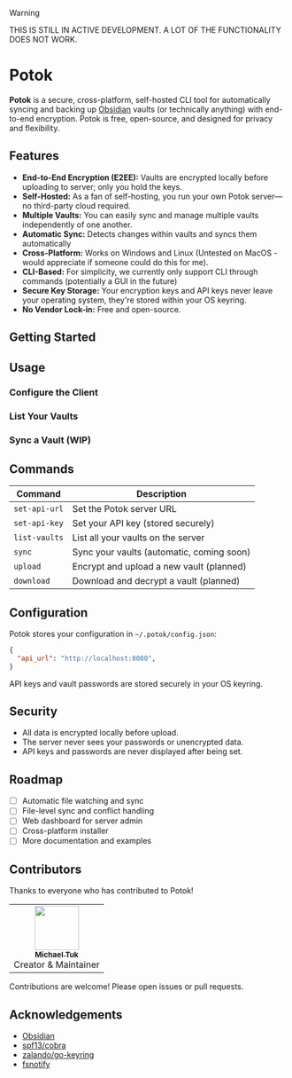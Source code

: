 > [!WARNING]
> THIS IS STILL IN ACTIVE DEVELOPMENT. A LOT OF THE FUNCTIONALITY DOES NOT WORK.

# Potok

**Potok** is a secure, cross-platform, self-hosted CLI tool for automatically syncing and backing up [Obsidian](https://obsidian.md/) vaults (or technically anything) with end-to-end encryption. Potok is free, open-source, and designed for privacy and flexibility.

## Features

- **End-to-End Encryption (E2EE):** Vaults are encrypted locally before uploading to server; only you hold the keys.
- **Self-Hosted:** As a fan of self-hosting, you run your own Potok server—no third-party cloud required.
- **Multiple Vaults:** You can easily sync and manage multiple vaults independently of one another.
- **Automatic Sync:** Detects changes within vaults and syncs them automatically
- **Cross-Platform:** Works on Windows and Linux (Untested on MacOS - would appreciate if someone could do this for me).
- **CLI-Based:** For simplicity, we currently only support CLI through commands (potentially a GUI in the future)
- **Secure Key Storage:** Your encryption keys and API keys never leave your operating system, they're stored within your OS keyring.
- **No Vendor Lock-in:** Free and open-source.

## Getting Started

## Usage

### **Configure the Client**

### **List Your Vaults**

### **Sync a Vault (WIP)**

## Commands

| Command            | Description                                 |
|--------------------|---------------------------------------------|
| `set-api-url`      | Set the Potok server URL                    |
| `set-api-key`      | Set your API key (stored securely)          |
| `list-vaults`      | List all your vaults on the server          |
| `sync`             | Sync your vaults (automatic, coming soon)   |
| `upload`           | Encrypt and upload a new vault (planned)    |
| `download`         | Download and decrypt a vault (planned)      |

## Configuration

Potok stores your configuration in `~/.potok/config.json`:

```json
{
  "api_url": "http://localhost:8080",
}
```

API keys and vault passwords are stored securely in your OS keyring.


## Security

- All data is encrypted locally before upload.
- The server never sees your passwords or unencrypted data.
- API keys and passwords are never displayed after being set.

## Roadmap

- [ ] Automatic file watching and sync
- [ ] File-level sync and conflict handling
- [ ] Web dashboard for server admin
- [ ] Cross-platform installer
- [ ] More documentation and examples

## Contributors

Thanks to everyone who has contributed to Potok!

<table>
  <tr>
    <td align="center">
      <a href="https://github.com/michaeltukdev">
        <img src="https://avatars.githubusercontent.com/u/66504185" width="80px;" alt=""/>
        <br />
        <sub><b>Michael Tuk</b></sub>
      </a>
      <br />Creator & Maintainer
    </td>
    <!-- You could be here!-->
  </tr>
</table>

Contributions are welcome! Please open issues or pull requests.

## Acknowledgements

- [Obsidian](https://obsidian.md/)
- [spf13/cobra](https://github.com/spf13/cobra)
- [zalando/go-keyring](https://github.com/zalando/go-keyring)
- [fsnotify](https://github.com/fsnotify/fsnotify)
